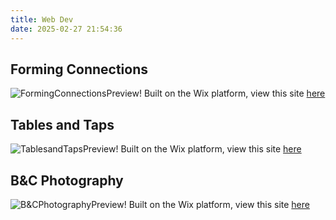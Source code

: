 ```yaml
---
title: Web Dev
date: 2025-02-27 21:54:36
---
```


## Forming Connections
![FormingConnectionsPreview!](https://i.imgur.com/eO92yKI.png "Forming Connections Preview")
Built on the Wix platform, view this site [here](https://formingconnections.wixsite.com/demo)

## Tables and Taps
![TablesandTapsPreview!](https://i.imgur.com/DHIflKI.png "Tables and Taps Preview")
Built on the Wix platform, view this site [here](https://www.tablesandtaps.biz/)

## B&C Photography
![B&CPhotographyPreview!](https://i.imgur.com/hOKFiQm.png "B&C Photography Preview")
Built on the Wix platform, view this site [here](https://bcphotoshop.com/)
